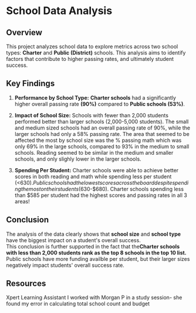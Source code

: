 # School Data Analysis

## Overview

This project analyzes school data to explore metrics across two school types: **Charter** and **Public (District)** schools.  This analysis aims to identify factors that contribute to higher passing rates, and ultimately student success. 

## Key Findings

1.  **Performance by School Type:**
**Charter schools** had a significantly higher overall passing rate **(90%)** compared to **Public schools (53%)**. 

2.  **Impact of School Size:**
Schools with fewer than 2,000 students performed better than larger schools (2,000-5,000 students).
The small and medium sized schools had an overall passing rate of 90%, while the larger schools had only a 58% passing rate.
The area that seemed to be affected the most by school size was the % passing math which was only 69% in the large schools, compared to 93% in the medium to small schools.
Reading seemed to be similar in the medium and smaller schools, and only slighly lower in the larger schools.

3.  **Spending Per Student:**
Charter schools were able to achieve better scores in both reading and math while spending less per student (<$630).
Public schools had the lowest scores across the board despite spending the most on their students ($630-$680).
Charter schools spending less than $585 per student had the highest scores and passing rates in all 3 areas!

## Conclusion
The analysis of the data clearly shows that **school size** and **school type** have the biggest impact on a student's overall success.  
This conclusion is further supported in the fact that the**Charter schools with less than 2,000 students rank as the top 8 schools in the top 10 list.**
Public schools have more funding availble per student, but their larger sizes negatively impact students' overall success rate. 


## Resources
Xpert Learning Assistant
I worked with Morgan P in a study session- she found my error in calculating total school count and budget
